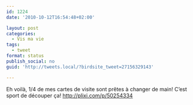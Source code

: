 ```yaml
---
id: 1224
date: '2010-10-12T16:54:48+02:00'

layout: post
categories:
  - Vis ma vie
tags:
  - tweet
format: status
publish_social: no
guid: 'http://tweets.local/?birdsite_tweet=27156329143'

---
```


Eh voilà, 1/4 de mes cartes de visite sont prêtes à changer de main! C’est sport de découper ça! http://plixi.com/p/50254334